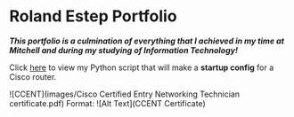 # Roland Estep Portfolio

***This portfolio is a culmination of everything that I achieved in my time at Mitchell and during my studying of Information Technology!***

Click [here](https://github.com/rcestep/devnet_lab) to view my Python script that will make a **startup config** for a Cisco router.

![CCENT](images/Cisco Certified Entry Networking Technician certificate.pdf)
Format: ![Alt Text](CCENT Certificate)
